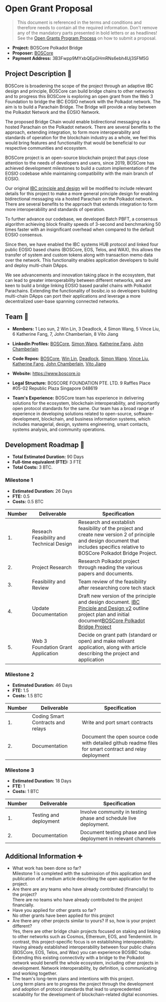 # Open Grant Proposal

> This document is referenced in the terms and conditions and therefore needs to contain all the required information. Don't remove any of the mandatory parts presented in bold letters or as headlines! See the [Open Grants Program Process](https://github.com/w3f/Open-Grants-Program/blob/master/README_2.md) on how to submit a proposal.

* **Project:** BOSCore Polkadot Bridge
* **Proposer:** [BOSCore](https://github.com/boscore)
* **Payment Address:** 3B3Fwpp9MYxbQEpGHmRNs6ebh4Uj3SFM5G 


## Project Description :page_facing_up: 

BOSCore is broadening the scope of the project through an adaptive IBC design and principle, BOSCore can build bridge chains to other networks and to progress this BOSCore is exploring an open grant from the Web 3 Foundation to bridge the IBC EOSIO network with the Polkadot network. The aim is to build a Parachain Bridge. The Bridge will provide a relay between the Polkadot Network and the EOSIO Network. 

The proposed Bridge Chain would enable bidirectional messaging via a hosted Parachain on the Polkadot network. There are several benefits to the approach, extending integration, to form more interoperability and standards of operation for the blockchain industry as a whole, we feel this would bring features and functionality that would be beneficial to our respective communities and ecosystem.

BOSCore project is an open-source blockchain project that pays close attention to the needs of developers and users, since 2019, BOSCore has achieved development milestones to build a custom implementation of the EOSIO codebase while maintaining compatibility with the main branch of EOSIO. 

Our original [IBC principle and design](https://github.com/boscore/Documentation/blob/master/IBC/EOSIO_IBC_Priciple_and_Design.md) will be modified to include relevant details for this project to make a more general principle design for enabling bidirectional messaging via a hosted Parachain on the Polkadot network. There are several benefits to the approach that extends integration to form more interoperability and standards of operation. 

To further advance our codebase, we developed Batch PBFT, a consensus algorithm achieving block finality speeds of 3-second and benchmarking 50 times faster with an insignificant overhead when compared to the default EOSIO consensus.

Since then, we have enabled the IBC systems HUB protocol and linked four public EOSIO based chains (BOSCore, EOS, Telos, and WAX), this allows the transfer of system and custom tokens along with transaction memo data over the network. This functionality enables application developers to build and deploy multi-chain DApps. 

We see advancements and innovation taking place in the ecosystem, that can lead to greater interoperability between different networks, and are keen to build a bridge linking EOSIO based parallel chains with Polkadot Parachains. Extending the functionality of bosibc.io so developers building multi-chain DApps can port their applications and leverage a more decentralized user-base spanning connected networks.


## Team :busts_in_silhouette:

* **Members:** 1  Leo sun, 2 Win Lin, 3 Deadlock, 4 Simon Wang, 5 Vince Liu, 6 Katherine Fang, 7, John Chamberlain, 8 Vito Jiang
* **LinkedIn Profiles:** [BOSCore](https://www.linkedin.com/company/boscore), [Simon Wang](https://www.linkedin.com/in/vchengsong/), [Katherine Fang](https://www.linkedin.com/in/katherine-fang-4ba73a120/), [John Chamberlain](https://www.linkedin.com/in/jtochamberlain/)
* **Code Repos:**  [BOSCore](https://github.com/boscore), [Win Lin](https://github.com/winlin), [Deadlock](https://github.com/qianxiaofeng), [Simon Wang](https://github.com/vchengsong), [Vince Liu](https://github.com/oldcold), [Katherine Fang](https://github.com/eosbkk), [John Chamberlain](https://github.com/jtochamberlain), [Vito Jiang](https://github.com/vito-jwt)

* **Website:**	https://www.boscore.io
* **Legal Structure:** 
BOSCORE FOUNDATION PTE. LTD.
9 Raffles Place
#05-02
Republic Plaza
Singapore 048619
* **Team's Experience:** BOSCore team has experience in delivering solutions for the ecosystem, blockchain interoperability, and importantly open protocol standards for the same. Our team has a broad range of experience in developing solutions related to open-source, software-development, blockchain, and business information systems, which includes managerial, design, systems engineering, smart contacts, systems analysis, and community operations.

## Development Roadmap :nut_and_bolt: 

* **Total Estimated Duration:** 90 Days
* **Full-time equivalent (FTE):**  3 FTE 
* **Total Costs:** 3 BTC.

### Milestone 1

* **Estimated Duration:** 26 Days 
* **FTE:**  0.5
* **Costs:** 0.5 BTC


| Number | Deliverable | Specification | 
| ------------- | ------------- | ------------- |
| 1. | Reseach Feasibility and Technical Design | Research and exstablish feasibility of the project and create new version 2 of principle and design document that includes specifics relative to BOSCore Polkadot Bridge Project. |  
| 2. | Project Research | Research Polkadot project through reading the various papers and documents. |  
| 3. | Feasibility and Review | Team review of the feasibility after researching core tech stack|  
| 4. | Update Documentation | Draft new version of the principle and design document. [IBC Pinciple and Design v2](https://docs.google.com/document/d/16fhTOZ9EA7L7A0cIuz1XnSGAM0HyppdjlweDebsoif4/edit?usp=sharing) outline project plan and initial document[BOSCore Polkadot Bridge Project](https://docs.google.com/document/d/1p3E7lXA7qKX5AHIGej4P7EW5jfVRd32y-QfRwvc-k_Q/edit?usp=sharing) |  
| 5. | Web 3 Foundation Grant Application |Decide on grant path (standard or open) and make relivant application, along with article describing the project and application |  

### Milestone 2

* **Estimated Duration:** 46 Days 
* **FTE:**  1.5
* **Costs:** 1.5 BTC

| Number | Deliverable | Specification | 
| ------------- | ------------- | ------------- |
| 1. | Coding Smart Contracts and relays | Write and port smart contracts |  
| 2.  | Documentation | Document the open source code with detailed github readme files for smart contract and relay deployment | 

### Milestone 3

* **Estimated Duration:** 18 Days 
* **FTE:**  1
* **Costs:** 1 BTC

| Number | Deliverable | Specification | 
| ------------- | ------------- | ------------- |
| 1. | Testing and deployment | Involve community in testing phase and schedule live deployment.|  
| 2.  | Documentation | Document testing phase and live deployment in relevant channels | 

## Additional Information :heavy_plus_sign: 

* What work has been done so far?  
Milestone 1 is completed with the submission of this application and publication of a medium article describing the open application for the project. 
* Are there are any teams who have already contributed (financially) to the project?  
There are no teams who have already contributed to the project financially. 
* Have you applied for other grants so far?  
No other grants have been applied for this project
* Are there any other projects similar to yours? If so, how is your project different?  
Yes, there are other bridge chain projects focused on staking and linking to other networks such as Cosmos, Ethereum, EOS, and Tendermint.  In contrast, this project-specific focus is on establishing interoperability. Having already established interoperability between four public chains (BOSCore, EOS, Telos, and Wax) you can experience BOSIBC today.  Extending this existing connectivity with a bridge to the Polkadot network would benefit the whole ecosystem, including other projects in development. Network interoperability, by definition, is communicating and working together.   
* The team's long-term plans and intentions with this project.  
Long term plans are to progress the project through the development and adoption of protocol standards that lead to unprecedented scalability for the development of blockchain-related digital economies. 

